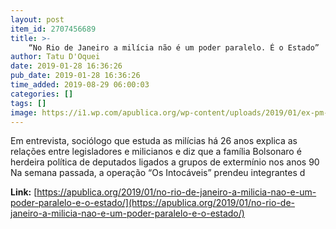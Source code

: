 ```yaml
---
layout: post
item_id: 2707456689
title: >-
    “No Rio de Janeiro a milícia não é um poder paralelo. É o Estado”
author: Tatu D'Oquei
date: 2019-01-28 16:36:26
pub_date: 2019-01-28 16:36:26
time_added: 2019-08-29 06:00:03
categories: []
tags: []
image: https://i1.wp.com/apublica.org/wp-content/uploads/2019/01/ex-pm-estava-preso-quando-foi-homenageado-por-flavio-bolsonaro.jpg?fit=1110%2C550&ssl=1
---
```


Em entrevista, sociólogo que estuda as milícias há 26 anos explica as relações entre legisladores e milicianos e diz que a família Bolsonaro é herdeira política de deputados ligados a grupos de extermínio nos anos 90 Na semana passada, a operação “Os Intocáveis” prendeu integrantes d

**Link:** [https://apublica.org/2019/01/no-rio-de-janeiro-a-milicia-nao-e-um-poder-paralelo-e-o-estado/](https://apublica.org/2019/01/no-rio-de-janeiro-a-milicia-nao-e-um-poder-paralelo-e-o-estado/)

